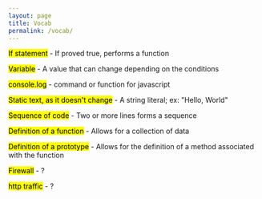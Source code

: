 ```yaml
---
layout: page
title: Vocab
permalink: /vocab/
---
```


<p> <mark>If statement</mark> - If proved true, performs a function</p>

<p> <mark>Variable</mark> - A value that can change depending on the conditions</p>

<p> <mark>console.log</mark> - command or function for javascript</p>

<p> <mark>Static text, as it doesn't change</mark> - A string literal; ex: "Hello, World"</p>

<p>  <mark>Sequence of code</mark> - Two or more lines forms a sequence</p>

<p> <mark>Definition of a function</mark> - Allows for a collection of data</p>

<p> <mark>Definition of a prototype</mark> - Allows for the definition of a method associated with the function</p>

<p> <mark>Firewall</mark> - ?</p>

<p> <mark>http traffic</mark> - ?</p>
